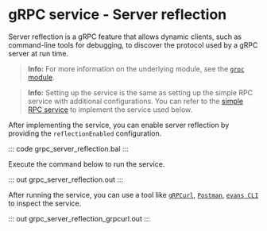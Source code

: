 # gRPC service - Server reflection

Server reflection is a gRPC feature that allows dynamic clients, such as command-line tools for debugging, to discover the protocol used by a gRPC server at run time.
 
>**Info:** For more information on the underlying module, see the [`grpc` module](https://lib.ballerina.io/ballerina/grpc/latest/).

>**Info:** Setting up the service is the same as setting up the simple RPC service with additional configurations. You can refer to the [simple RPC service](/learn/by-example/grpc-service-simple/) to implement the service used below.

After implementing the service, you can enable server reflection by providing the `reflectionEnabled` configuration.
   
   ::: code grpc_server_reflection.bal :::

Execute the command below to run the service.

   ::: out grpc_server_reflection.out :::

After running the service, you can use a tool like [`gRPCurl`](https://github.com/fullstorydev/grpcurl), [`Postman`](https://www.postman.com/), [`evans CLI`](https://github.com/ktr0731/evans) to inspect the service.

   ::: out grpc_server_reflection_grpcurl.out :::
